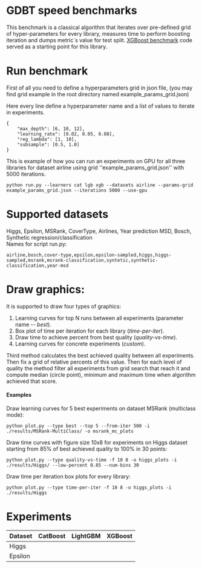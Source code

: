 # GDBT speed benchmarks

This benchmark is a classical algorithm that iterates over pre-defined grid of hyper-parameters for every library, measures time to perform boosting iteration and dumps metric`s value for test split. [XGBoost benchmark](https://xgboost.ai/2018/07/04/gpu-xgboost-update.html) code served as a starting point for this library.

# Run benchmark

First of all you need to define a hyperparameters grid in json file, (you may find grid example in the root directory named example_params_grid.json)

Here every line define a hyperparameter name and a list of values to iterate in experiments.

    {
        "max_depth": [6, 10, 12],
        "learning_rate": [0.02, 0.05, 0.08],
        "reg_lambda": [1, 10],
        "subsample": [0.5, 1.0]
    }

This is example of how you can run an experiments on GPU for all three libraries for dataset airline using grid ''example_params_grid.json'' with 5000 iterations.

    python run.py --learners cat lgb xgb --datasets airline --params-grid example_params_grid.json --iterations 5000 --use-gpu

# Supported datasets
Higgs, Epsilon, MSRank, CoverType, Airlines, Year prediction MSD, Bosch, Synthetic regression/classification  
Names for script run.py: 
    
    airline,bosch,cover-type,epsilon,epsilon-sampled,higgs,higgs-sampled,msrank,msrank-classification,syntetic,synthetic-classification,year-msd

# Draw graphics:
It is supported to draw four types of graphics: 
1. Learning curves for top N runs between all experiments (parameter name -- *best*).
2. Box plot of time per iteration for each library (*time-per-iter*).
3. Draw time to achieve percent from best quality (*quality-vs-time*).
4. Learning curves for concrete experiments (*custom*).

Third method calculates the best achieved quality between all experiments. Then fix a grid of relative percents of this value. Then for each level of quality the method filter all experiments from grid search that reach it and compute median (circle point), minimum and maximum time when algorithm achieved that score.

#### Examples
Draw learning curves for 5 best experiments on dataset MSRank (multiclass mode):

    python plot.py --type best --top 5 --from-iter 500 -i ./results/MSRank-MultiClass/ -o msrank_mc_plots

Draw time curves with figure size 10x8 for experiments on Higgs dataset starting from 85% of best achieved quality to 100% in 30 points: 

    python plot.py --type quality-vs-time -f 10 8 -o higgs_plots -i ./results/Higgs/ --low-percent 0.85 --num-bins 30

Draw time per iteration box plots for every library:

    python plot.py --type time-per-iter -f 10 8 -o higgs_plots -i ./results/Higgs

# Experiments

| Dataset           | CatBoost | LightGBM | XGBoost | 
| ----------------- | -------- | -------- | ------- |
| Higgs             |          |          |         |
| Epsilon           |          |          |         |